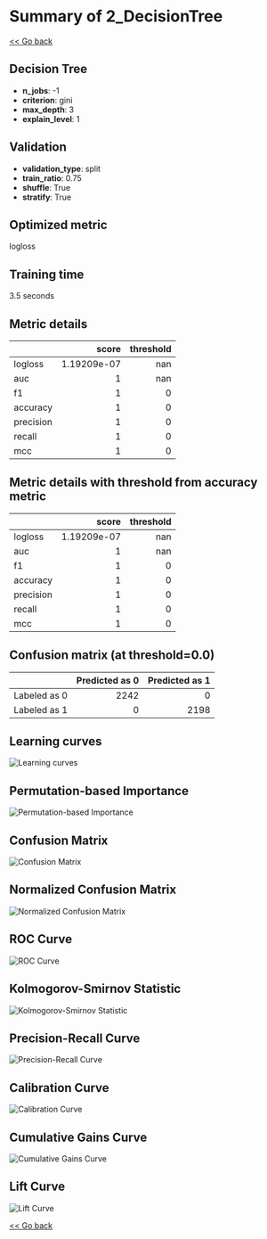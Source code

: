 # Summary of 2_DecisionTree

[<< Go back](../README.md)


## Decision Tree
- **n_jobs**: -1
- **criterion**: gini
- **max_depth**: 3
- **explain_level**: 1

## Validation
 - **validation_type**: split
 - **train_ratio**: 0.75
 - **shuffle**: True
 - **stratify**: True

## Optimized metric
logloss

## Training time

3.5 seconds

## Metric details
|           |       score |   threshold |
|:----------|------------:|------------:|
| logloss   | 1.19209e-07 |         nan |
| auc       | 1           |         nan |
| f1        | 1           |           0 |
| accuracy  | 1           |           0 |
| precision | 1           |           0 |
| recall    | 1           |           0 |
| mcc       | 1           |           0 |


## Metric details with threshold from accuracy metric
|           |       score |   threshold |
|:----------|------------:|------------:|
| logloss   | 1.19209e-07 |         nan |
| auc       | 1           |         nan |
| f1        | 1           |           0 |
| accuracy  | 1           |           0 |
| precision | 1           |           0 |
| recall    | 1           |           0 |
| mcc       | 1           |           0 |


## Confusion matrix (at threshold=0.0)
|              |   Predicted as 0 |   Predicted as 1 |
|:-------------|-----------------:|-----------------:|
| Labeled as 0 |             2242 |                0 |
| Labeled as 1 |                0 |             2198 |

## Learning curves
![Learning curves](learning_curves.png)

## Permutation-based Importance
![Permutation-based Importance](permutation_importance.png)
## Confusion Matrix

![Confusion Matrix](confusion_matrix.png)


## Normalized Confusion Matrix

![Normalized Confusion Matrix](confusion_matrix_normalized.png)


## ROC Curve

![ROC Curve](roc_curve.png)


## Kolmogorov-Smirnov Statistic

![Kolmogorov-Smirnov Statistic](ks_statistic.png)


## Precision-Recall Curve

![Precision-Recall Curve](precision_recall_curve.png)


## Calibration Curve

![Calibration Curve](calibration_curve_curve.png)


## Cumulative Gains Curve

![Cumulative Gains Curve](cumulative_gains_curve.png)


## Lift Curve

![Lift Curve](lift_curve.png)



[<< Go back](../README.md)
